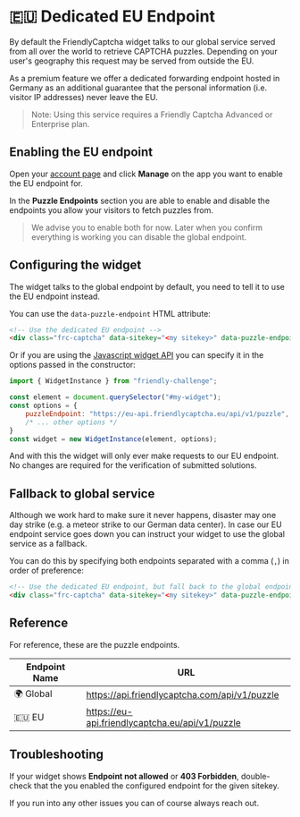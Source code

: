 # 🇪🇺 Dedicated EU Endpoint

By default the FriendlyCaptcha widget talks to our global service served from all over the world to retrieve CAPTCHA puzzles. Depending on your user's geography this request may be served from outside the EU.

As a premium feature we offer a dedicated forwarding endpoint hosted in Germany as an additional guarantee that the personal information (i.e. visitor IP addresses) never leave the EU.

> Note: Using this service requires a Friendly Captcha Advanced or Enterprise plan.

## Enabling the EU endpoint
Open your [account page](https://app.friendlycaptcha.com/account") and click **Manage** on the app you want to enable the EU endpoint for.

In the **Puzzle Endpoints** section you are able to enable and disable the endpoints you allow your visitors to fetch puzzles from.

> We advise you to enable both for now. Later when you confirm everything is working you can disable the global endpoint.

## Configuring the widget
The widget talks to the global endpoint by default, you need to tell it to use the EU endpoint instead.

You can use the `data-puzzle-endpoint` HTML attribute:

```html
<!-- Use the dedicated EU endpoint -->
<div class="frc-captcha" data-sitekey="<my sitekey>" data-puzzle-endpoint="https://eu-api.friendlycaptcha.eu/api/v1/puzzle"></div>
```

Or if you are using the [Javascript widget API](http://docs.friendlycaptcha.com/#/widget_api?id=javascript-api) you can specify it in the options passed in the constructor:
```javascript
import { WidgetInstance } from "friendly-challenge";

const element = document.querySelector("#my-widget");
const options = {
    puzzleEndpoint: "https://eu-api.friendlycaptcha.eu/api/v1/puzzle",
    /* ... other options */
}
const widget = new WidgetInstance(element, options);
```

And with this the widget will only ever make requests to our EU endpoint. No changes are required for the verification of submitted solutions.

## Fallback to global service
Although we work hard to make sure it never happens, disaster may one day strike (e.g. a meteor strike to our German data center). In case our EU endpoint service goes down you can instruct your widget to use the global service as a fallback.

You can do this by specifying both endpoints separated with a comma (`,`) in order of preference:
```html
<!-- Use the dedicated EU endpoint, but fall back to the global endpoint -->
<div class="frc-captcha" data-sitekey="<my sitekey>" data-puzzle-endpoint="https://eu-api.friendlycaptcha.eu/api/v1/puzzle,https://api.friendlycaptcha.com/api/v1/puzzle"></div>
```

## Reference
For reference, these are the puzzle endpoints.

| Endpoint Name   | URL |
|----------------|----------|
| 🌍 Global       | https://api.friendlycaptcha.com/api/v1/puzzle
| 🇪🇺 EU       | https://eu-api.friendlycaptcha.eu/api/v1/puzzle

## Troubleshooting
If your widget shows **Endpoint not allowed** or **403 Forbidden**, double-check that the you enabled the configured endpoint for the given sitekey.

If you run into any other issues you can of course always reach out.
